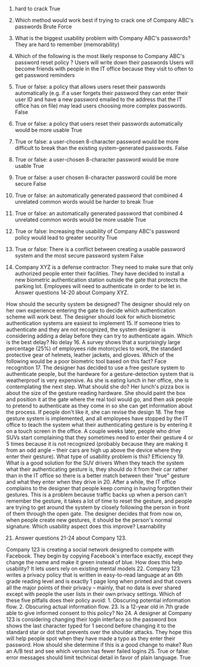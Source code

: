 1. hard to crack
    True
2. Which method would work best if trying to crack one of Company ABC's passwords
    Brute Force
3. What is the biggest usability problem with Company ABC's passwords?
    They are hard to remember (memorability)
4. Which of the following is the most likely response to Company ABC's password reset policy ?
    Users will write down their passwords
        Users will become friends with people in the IT office because they visit to often to get password reminders
5. True or false: a policy that allows users reset their passwords automatically (e.g. if a user forgets their password they can enter their user ID and have a new password emailed to the address that the IT office has on file) may lead users choosing more complex passwords.
    False
6. True or false: a policy that users reset their passwords automatically would be more usable
    True
7. True or false: a user-chosen 8-character password would be more difficult to break than the existing system-generated passwords.
    False
8. True or false: a user-chosen 8-character password would be more usable
    True
9. True or false: a user chosen 8-character password could be more secure
    False
10. True or false: an automatically generated password that combined 4 unrelated common words would be harder to break
    True
11. True or false: an automatically generated password that combined 4 unrelated common words would be more usable
    True
12. True or false: Increasing the usability of Company ABC's password policy would lead to greater security
    True
13. True or false: There is a conflict between creating a usable password system and the most secure password system
    False

14. Company XYZ is a defense contractor. They need to make sure that only authorized people enter their facilities. They have decided to install a new biometric authentication station outside the gate that protects the parking lot. Employees will need to authenticate in order to be let in. Answer questions 14-20 about Company XYZ.

How should the security system be designed?
    The designer should rely on her own experience entering the gate to decide which authentication scheme will work best.
        The designer should look for which biometric authentication systems are easiest to implement
15. If someone tries to authenticate and they are not recognized, the system designer is considering adding a delay before they can try to authenticate again. Which is the best delay?
    No delay
16. A survey shows that a surprisingly large percentage (25%) of employees ride motorcycles to work, the standard protective gear of helmets, leather jackets, and gloves. Which of the following would be a poor biometric tool based on this fact?
    Face recognition
17. The designer has decided to use a free gesture system to authenticate people, but the hardware for a gesture-detection system that is weatherproof is very expensive. As she is eating lunch in her office, she is contemplating the next step. What should she do?
    Her lunch's pizza box is about the size of the gesture reading hardware. She should paint the box and position it at the gate where the real tool would go, and then ask people to pretend to authenticate as they come in so she can get information about the process. If people don't like it, she can revise the design
18. The free gesture system is implemented, and all employees have stopped by the IT office to teach the system what their authenticating gesture is by entering it on a touch screen in the office. A couple weeks later, people who drive SUVs start complaining that they sometimes need to enter their gesture 4 or 5 times because it is not recognized (probably because they are making it from an odd angle – their cars are high up above the device where they enter their gesture). What type of usability problem is this?
    Efficiency
19. What is a good solution for the SUV drivers
    When they teach the system what their authenticating gesture is, they should do it from their car rather than in the IT office so there is a better match between their "true" gesture and what they enter when they drive in
20. After a while, the IT office complains to the designer that people keep coming in having forgotten their gestures. This is a problem because traffic backs up when a person can't remember the gesture, it takes a lot of time to reset the gesture, and people are trying to get around the system by closely following the person in front of them through the open gate. The designer decides that from now on, when people create new gestures, it should be the person's normal signature. Which usability aspect does this improve?
    Learnability

21. Answer questions 21-24 about Company 123.

Company 123 is creating a social network designed to compete with Facebook. They begin by copying Facebook's interface exactly, except they change the name and make it green instead of blue. How does this help usability?
    It lets users rely on existing mental models
22. Company 123 writes a privacy policy that is written in easy-to-read language at an 6th grade reading level and is exactly 1 page long when printed and that covers all the major points of their privacy – mainly, that no data is ever shared except with people the user lists in their own privacy settings. Which of these five pitfalls does their policy avoid:
    1. Obscuring potential information flow.
    2. Obscuring actual information flow.
23. Is a 12-year old in 7th grade able to give informed consent to this policy?
    No
24. A designer at Company 123 is considering changing their login interface so the password box shows the last character typed for 1 second before changing it to the standard star or dot that prevents over the shoulder attacks. They hope this will help people spot when they have made a typo as they enter their password. How should she determine if this is a good change to make?
    Run an A/B test and see which version has fewer failed logins
25. True or false: error messages should limit technical detail in favor of plain language.
    True
